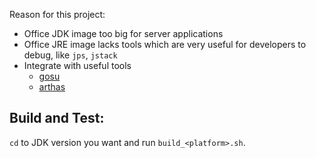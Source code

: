 Reason for this project:
- Office JDK image too big for server applications
- Office JRE image lacks tools which are very useful for developers to debug, like `jps`, `jstack`
- Integrate with useful tools
  - [gosu](https://github.com/tianon/gosu)
  - [arthas](https://github.com/alibaba/arthas)

## Build and Test:
`cd` to JDK version you want and run `build_<platform>.sh`.

